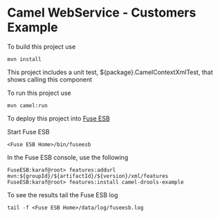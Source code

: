 Camel WebService - Customers Example
====================================

To build this project use

    mvn install

This project includes a unit test, ${package}.CamelContextXmlTest, that shows calling this component

To run this project use

    mvn camel:run

To deploy this project into [Fuse ESB](http://fusesource.com/downloads)

Start Fuse ESB

    <Fuse ESB Home>/bin/fuseesb

In the Fuse ESB console, use the following

    FuseESB:karaf@root> features:addurl mvn:${groupId}/${artifactId}/${version}/xml/features
    FuseESB:karaf@root> features:install camel-drools-example

To see the results tail the Fuse ESB log

    tail -f <Fuse ESB Home>/data/log/fuseesb.log
